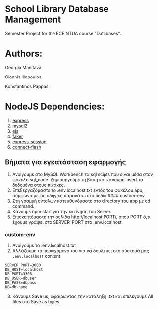 # School Library Database Management
Semester Project for the ECE NTUA course "Databases".

# Authors:

Georgia Manifava

Giannis Iliopoulos

Konstantinos Pappas

# NodeJS Dependencies:

1. [express](https://www.npmjs.com/package/express) 
2. [mysql2](https://www.npmjs.com/package/mysql2) 
3. [ejs](https://www.npmjs.com/package/ejs) 
4. [faker](https://www.npmjs.com/package/faker/v/5.5.3) 
5. [express-session](https://www.npmjs.com/package/express-session)
6. [connect-flash](https://www.npmjs.com/package/connect-flash)

## Βήματα για εγκατάσταση εφαρμογής
1. Ανοίγουμε στο MySQL Workbench τα sql scipts που είναι μέσα στον φάκελο sql_code. Δημιουργούμε τη βάση και κάνουμε insert τα δεδομένα στους πίνακες.
2. Eπεξεργαζόμαστε το .env.localhost.txt εντός του φακέλου app, σύμφωνα με τις οδηγίες παρακάτω στο πεδίο #### custom-env
3. Στη γραμμή εντολών κατευθυνόμαστε στο directory του app με cd command.
4. Kάνουμε npm start για την εκκίνηση του Server.
5. Eπισκεπτόμαστε την σελίδα http://localhost:PORT/, όπου PORT ό,τι έχουμε γράψει στο SERVER_PORT στο .env.localhost. 

### custom-env 
1. Ανοίγουμε το .env.localhost.txt
2. Aλλάζουμε το περιεχόμενο του για να δουλεύει στο σύστημά μας
 ```.env.localhost``` content
```
SERVER_PORT=3000
DB_HOST=localhost
DB_PORT=3306
DB_USER=dbuser
DB_PASS=dbpass
DB=db-name
```
3. Κάνουμε Save us, αφαιρώντας την κατάληξη .txt και επιλέγουμε All files στο Save as types.